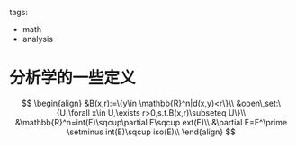 tags:

- math
- analysis

# 分析学的一些定义



$$
\begin{align}
&B(x,r):=\{y\in \mathbb{R}^n|d(x,y)<r\}\\
&open\,set:\{U|\forall x\in U,\exists r>0,s.t.B(x,r)\subseteq U\}\\
&\mathbb{R}^n=int(E)\sqcup\partial E\sqcup ext(E)\\
&\partial E=E^\prime \setminus int(E)\sqcup iso(E)\\
\end{align}
$$
